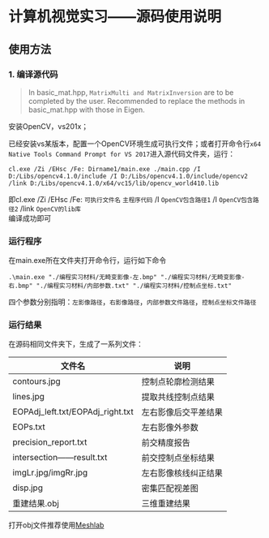 # 计算机视觉实习——源码使用说明

## 使用方法

### 1. 编译源代码

> In basic_mat.hpp, `MatrixMulti and MatrixInversion` are to be completed by the user. Recommended to replace the methods in basic_mat.hpp with those in Eigen.

安装OpenCV，vs201x；

已经安装vs某版本，配置一个OpenCV环境生成可执行文件；或者打开命令行`x64 Native Tools Command Prompt for VS 2017`进入源代码文件夹，运行：

```shell
cl.exe /Zi /EHsc /Fe: Dirname1/main.exe ./main.cpp /I D:/Libs/opencv4.1.0/include /I D:/Libs/opencv4.1.0/include/opencv2 /link D:/Libs/opencv4.1.0/x64/vc15/lib/opencv_world410.lib
```

即cl.exe /Zi /EHsc /Fe: `可执行文件名` `主程序代码` /I `OpenCV包含路径1` /I `OpenCV包含路径2` /link `OpenCV的lib库`  
编译成功即可

### 运行程序

在main.exe所在文件夹打开命令行，运行如下命令

```shell
.\main.exe "./编程实习材料/无畸变影像-左.bmp" "./编程实习材料/无畸变影像-右.bmp" "./编程实习材料/内部参数.txt" "./编程实习材料/控制点坐标.txt"
```

四个参数分别指明：`左影像路径`，`右影像路径`，`内部参数文件路径`，`控制点坐标文件路径`

### 运行结果

在源码相同文件夹下，生成了一系列文件：

文件名|说明
--|--
contours.jpg|控制点轮廓检测结果
lines.jpg|提取共线控制点结果
EOPAdj_left.txt/EOPAdj_right.txt|左右影像后交平差结果
EOPs.txt|左右影像外参数
precision_report.txt|前交精度报告
intersection——result.txt|前交控制点坐标结果
imgLr.jpg/imgRr.jpg|左右影像核线纠正结果
disp.jpg|密集匹配视差图
重建结果.obj|三维重建结果

打开obj文件推荐使用[Meshlab](http://www.meshlab.net/)
